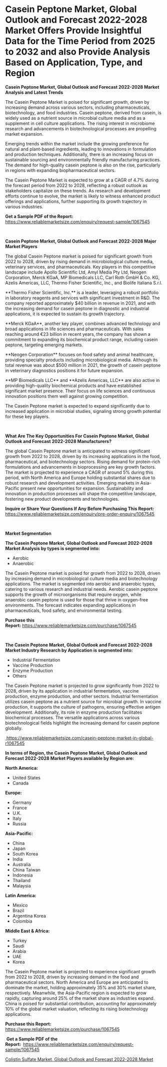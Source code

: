 <p><h1>Casein Peptone Market, Global Outlook and Forecast 2022-2028 Market Offers Provide Insightful Data for the Time Period from 2025 to 2032 and also Provide Analysis Based on Application, Type, and Region</h1></p><p><strong>Casein Peptone Market, Global Outlook and Forecast 2022-2028 Market Analysis and Latest Trends</strong></p>
<p><p>The Casein Peptone Market is poised for significant growth, driven by increasing demand across various sectors, including pharmaceuticals, biotechnology, and food industries. Casein peptone, derived from casein, is widely used as a nutrient source in microbial culture media and as a supplement in cell culture applications. The rising interest in microbiome research and advancements in biotechnological processes are propelling market expansion.</p><p>Emerging trends within the market include the growing preference for natural and plant-based ingredients, leading to innovations in formulation and production techniques. Additionally, there is an increasing focus on sustainable sourcing and environmentally friendly manufacturing practices. The demand for high-quality casein peptone is also on the rise, particularly in regions with expanding biopharmaceutical sectors.</p><p>The Casein Peptone Market is expected to grow at a CAGR of 4.7% during the forecast period from 2022 to 2028, reflecting a robust outlook as stakeholders capitalize on these trends. As research and development efforts continue to evolve, the market is likely to witness enhanced product offerings and applications, further supporting its growth trajectory in various industries.</p></p>
<p><strong>Get a Sample PDF of the Report:&nbsp;</strong> <a href="https://www.reliablemarketsize.com/enquiry/request-sample/1067545?utm_campaign=2384&utm_medium=2&utm_source=Github&utm_content=ia&utm_term=21032025&utm_id=casein-peptone-market-global-outlook-and-forecast-2022-2028">https://www.reliablemarketsize.com/enquiry/request-sample/1067545</a></p>
<p>&nbsp;</p>
<p><strong>Casein Peptone Market, Global Outlook and Forecast 2022-2028 Major Market Players</strong></p>
<p><p>The global Casein Peptone market is poised for significant growth from 2022 to 2028, driven by rising demand in microbiological culture media, veterinary services, and pharmaceuticals. Key players in this competitive landscape include Apollo Scientific Ltd, Amyl Media Pty Ltd, Neogen Corporation, Merck KGaA, MP Biomedicals LLC, Carl Roth GmbH & Co. KG, Azelis Americas, LLC, Thermo Fisher Scientific, Inc., and Biolife Italiana S.r.l.</p><p>**Thermo Fisher Scientific, Inc.** is a leader, leveraging a robust portfolio in laboratory reagents and services with significant investment in R&D. The company reported approximately $40 billion in revenue in 2021, and with the increasing demand for casein peptone in diagnostic and industrial applications, it is expected to sustain its growth trajectory.</p><p>**Merck KGaA**, another key player, combines advanced technology and broad applications in life sciences and pharmaceuticals. With sales reaching around €23 billion in recent years, the company has shown a commitment to expanding its biochemical product range, including casein peptone, targeting emerging markets.</p><p>**Neogen Corporation** focuses on food safety and animal healthcare, providing specialty products including microbiological media. Although its total revenue was about $500 million in 2021, the growth of casein peptone in veterinary diagnostics positions it for future expansion.</p><p>**MP Biomedicals LLC** and **Azelis Americas, LLC** are also active in providing high-quality biochemical products and have established significant market presence. Their focus on life sciences and continuous innovation positions them well against growing competition.</p><p>The Casein Peptone market is expected to expand significantly due to increased application in microbial studies, signaling strong growth potential for these key players.</p></p>
<p>&nbsp;</p>
<p><strong>What Are The Key Opportunities For Casein Peptone Market, Global Outlook and Forecast 2022-2028 Manufacturers?</strong></p>
<p><p>The global Casein Peptone market is anticipated to witness significant growth from 2022 to 2028, driven by its increasing applications in the food, pharmaceutical, and biotechnology sectors. Rising demand for protein-rich formulations and advancements in bioprocessing are key growth factors. The market is projected to experience a CAGR of around 5% during this period, with North America and Europe holding substantial shares due to robust research and development activities. Emerging markets in Asia-Pacific present new opportunities for expansion. Sustainability and innovation in production processes will shape the competitive landscape, fostering new product developments and technologies.</p></p>
<p><strong>Inquire or Share Your Questions If Any Before Purchasing This Report:</strong> <a href="https://www.reliablemarketsize.com/enquiry/pre-order-enquiry/1067545?utm_campaign=2384&utm_medium=2&utm_source=Github&utm_content=ia&utm_term=21032025&utm_id=casein-peptone-market-global-outlook-and-forecast-2022-2028">https://www.reliablemarketsize.com/enquiry/pre-order-enquiry/1067545</a></p>
<p>&nbsp;</p>
<p><strong>Market Segmentation</strong></p>
<p><strong>The Casein Peptone Market, Global Outlook and Forecast 2022-2028 Market Analysis by types is segmented into:</strong></p>
<p><ul><li>Aerobic</li><li>Anaerobic</li></ul></p>
<p><p>The Casein Peptone market is poised for growth from 2022 to 2028, driven by increasing demand in microbiological culture media and biotechnology applications. The market is segmented into aerobic and anaerobic types, catering to various research and industrial needs. Aerobic casein peptone supports the growth of microorganisms that require oxygen, while anaerobic casein peptone is used for those that thrive in oxygen-free environments. The forecast indicates expanding applications in pharmaceuticals, food safety, and environmental testing.</p></p>
<p><strong>Purchase this Report:&nbsp;</strong><a href="https://www.reliablemarketsize.com/purchase/1067545?utm_campaign=2384&utm_medium=2&utm_source=Github&utm_content=ia&utm_term=21032025&utm_id=casein-peptone-market-global-outlook-and-forecast-2022-2028">https://www.reliablemarketsize.com/purchase/1067545</a></p>
<p>&nbsp;</p>
<p><strong>The Casein Peptone Market, Global Outlook and Forecast 2022-2028 Market Industry Research by Application is segmented into:</strong></p>
<p><ul><li>Industrial Fermentation</li><li>Vaccine Production</li><li>Enzyme Production</li><li>Others</li></ul></p>
<p><p>The Casein Peptone market is projected to grow significantly from 2022 to 2028, driven by its application in industrial fermentation, vaccine production, enzyme production, and other sectors. Industrial fermentation utilizes casein peptone as a nutrient source for microbial growth. In vaccine production, it supports the culture of pathogens, ensuring effective antigen development. Additionally, its role in enzyme production facilitates biochemical processes. The versatile applications across various biotechnological fields highlight the increasing demand for casein peptone globally.</p></p>
<p><a href="https://www.reliablemarketsize.com/casein-peptone-market-in-global-r1067545?utm_campaign=2384&utm_medium=2&utm_source=Github&utm_content=ia&utm_term=21032025&utm_id=casein-peptone-market-global-outlook-and-forecast-2022-2028">&nbsp;https://www.reliablemarketsize.com/casein-peptone-market-in-global-r1067545</a></p>
<p><strong>In terms of Region, the Casein Peptone Market, Global Outlook and Forecast 2022-2028 Market Players available by Region are:</strong></p>
<p>
    <p> <strong> North America: </strong>
        <ul>
            <li>United States</li>
            <li>Canada</li>
        </ul>
        </p> 
    <p> <strong> Europe: </strong>
        <ul>
            <li>Germany</li>
            <li>France</li>
            <li>U.K.</li>
            <li>Italy</li>
            <li>Russia</li>
        </ul>
        </p> 
    <p> <strong> Asia-Pacific: </strong>
        <ul>
            <li>China</li>
            <li>Japan</li>
            <li>South Korea</li>
            <li>India</li>
            <li>Australia</li>
            <li>China Taiwan</li>
            <li>Indonesia</li>
            <li>Thailand</li>
            <li>Malaysia</li>
        </ul>
        </p> 
    <p> <strong> Latin America: </strong>
        <ul>
            <li>Mexico</li>
            <li>Brazil</li>
            <li>Argentina Korea</li>
            <li>Colombia</li>
        </ul>
        </p> 
    <p> <strong> Middle East & Africa: </strong>
        <ul>
            <li>Turkey</li>
            <li>Saudi</li>
            <li>Arabia</li>
            <li>UAE</li>
            <li>Korea</li>
        </ul>
    </p>
    </p>
<p><p>The Casein Peptone market is projected to experience significant growth from 2022 to 2028, driven by increasing demand in the food and pharmaceutical sectors. North America and Europe are anticipated to dominate the market, holding approximately 35% and 30% market share, respectively. Meanwhile, the Asia-Pacific region is expected to grow rapidly, capturing around 25% of the market share as industries expand. China is poised for substantial contribution, accounting for approximately 10% of the global market valuation, reflecting its rising biotechnology applications.</p></p>
<p><strong>Purchase this Report: </strong><a href="https://www.reliablemarketsize.com/purchase/1067545?utm_campaign=2384&utm_medium=2&utm_source=Github&utm_content=ia&utm_term=21032025&utm_id=casein-peptone-market-global-outlook-and-forecast-2022-2028">https://www.reliablemarketsize.com/purchase/1067545</a></p>
<p>&nbsp;<strong>Get a Sample PDF of the Report:&nbsp;&nbsp;</strong><a href="https://www.reliablemarketsize.com/enquiry/request-sample/1067545?utm_campaign=2384&utm_medium=2&utm_source=Github&utm_content=ia&utm_term=21032025&utm_id=casein-peptone-market-global-outlook-and-forecast-2022-2028">https://www.reliablemarketsize.com/enquiry/request-sample/1067545</a></p>
<p><strong></strong></p>
<p><p><a href="https://github.com/shondapmbau/Market-Research-Report-List-1/blob/main/colistin-sulfate-market-global-outlook-and-forecast-2022-2028-market.md?utm_campaign=2384&utm_medium=2&utm_source=Github&utm_content=ia&utm_term=21032025&utm_id=casein-peptone-market-global-outlook-and-forecast-2022-2028">Colistin Sulfate Market, Global Outlook and Forecast 2022-2028 Market</a></p></p>